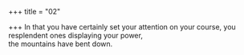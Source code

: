 +++
title = "02"

+++
In that you have certainly set your attention on your course, you  resplendent ones displaying your power,  
the mountains have bent down.  